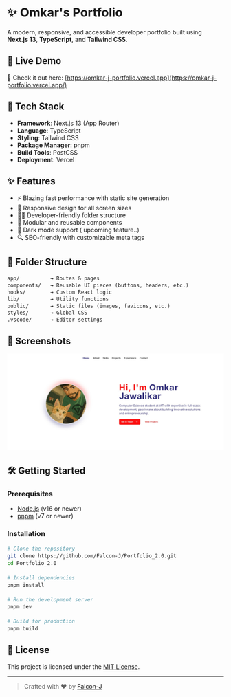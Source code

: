 
# ✨ Omkar's Portfolio

A modern, responsive, and accessible developer portfolio built using **Next.js 13**, **TypeScript**, and **Tailwind CSS**.

## 🚀 Live Demo

🔗 Check it out here: [https://omkar-j-portfolio.vercel.app](https://omkar-j-portfolio.vercel.app/)

## 🧱 Tech Stack

- **Framework**: Next.js 13 (App Router)
- **Language**: TypeScript
- **Styling**: Tailwind CSS
- **Package Manager**: pnpm
- **Build Tools**: PostCSS
- **Deployment**: Vercel

## ✨ Features

- ⚡ Blazing fast performance with static site generation
- 📱 Responsive design for all screen sizes
- 🧑‍💻 Developer-friendly folder structure
- 🧩 Modular and reusable components
- 🌙 Dark mode support ( upcoming feature..)
- 🔍 SEO-friendly with customizable meta tags

## 📁 Folder Structure

```
app/          → Routes & pages  
components/   → Reusable UI pieces (buttons, headers, etc.)  
hooks/        → Custom React logic  
lib/          → Utility functions  
public/       → Static files (images, favicons, etc.)  
styles/       → Global CSS  
.vscode/      → Editor settings  
```

## 📸 Screenshots

![Homepage](./public/screenshots/homepage.jpg)



## 🛠️ Getting Started

### Prerequisites

- [Node.js](https://nodejs.org/) (v16 or newer)
- [pnpm](https://pnpm.io/) (v7 or newer)

### Installation

```bash
# Clone the repository
git clone https://github.com/Falcon-J/Portfolio_2.0.git
cd Portfolio_2.0

# Install dependencies
pnpm install

# Run the development server
pnpm dev

# Build for production
pnpm build
```

## 🪪 License

This project is licensed under the [MIT License](LICENSE).

---

> Crafted with ❤️ by [Falcon-J](https://github.com/Falcon-J)


